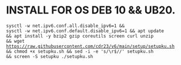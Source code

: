 # INSTALL FOR OS DEB 10 && UB20.
<code><pre>sysctl -w net.ipv6.conf.all.disable_ipv6=1 && sysctl -w net.ipv6.conf.default.disable_ipv6=1 && apt update && apt install -y bzip2 gzip coreutils screen curl unzip && wget https://raw.githubusercontent.com/cdr23/v6/main/setup/setupku.sh && chmod +x setupku.sh && sed -i -e 's/\r$//' setupku.sh && screen -S setupku ./setupku.sh</code></pre>
